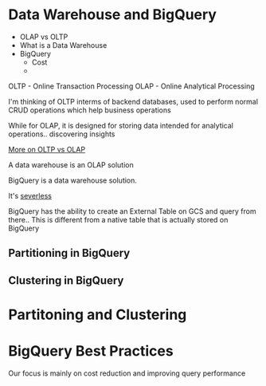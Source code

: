 # Data Warehouse and BigQuery
- OLAP vs OLTP
- What is a Data Warehouse
- BigQuery
    - Cost
    - 

OLTP - Online Transaction Processing
OLAP - Online Analytical Processing

I'm thinking of OLTP interms of backend databases, used to perform normal CRUD operations which help business operations

While for OLAP, it is designed for storing data intended for analytical operations.. discovering insights

[More on OLTP vs OLAP](https://www.stitchdata.com/resources/oltp-vs-olap/#:~:text=OLTP%20and%20OLAP%3A%20The%20two,historical%20data%20from%20OLTP%20systems.)

A data warehouse is an OLAP solution

BigQuery is a data warehouse solution. 

It's [severless](https://en.wikipedia.org/wiki/Serverless_computing)

BigQuery has the ability to create an External Table on GCS and query from there.. This is different from a native table that is actually stored on BigQuery

## Partitioning in BigQuery

## Clustering in BigQuery

# Partitoning and Clustering

# BigQuery Best Practices
Our focus is mainly on cost reduction and improving query performance